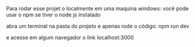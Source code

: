 Para rodar esse projet o localmente em uma maquina windows:
você pode usar o npm se tiver o node js instalado

abra um terminal na pasta do projeto e apenas rode o código: npm run dev

e acesse em algum navegador o link localhost:3000